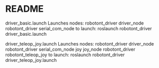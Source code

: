 # README

driver_basic.launch
Launches nodes:
	robotont_driver driver_node
	robotont_driver serial_com_node
to launch:
	roslaunch robotont_driver driver_basic.launch

driver_teleop_joy.launch
Launches nodes:
        robotont_driver driver_node
        robotont_driver serial_com_node
        joy joy_node
        robotont_driver robotont_teleop_joy
to launch:
        roslaunch robotont_driver driver_teleop_joy.launch


